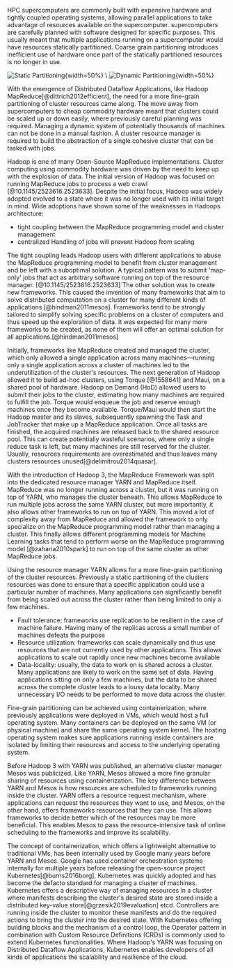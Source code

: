 HPC supercomputers are commonly built with expensive hardware and tightly coupled operating systems, allowing parallel applications to take advantage of resources available on the supercomputer. supercomputers are carefully planned with software designed for specific purposes. This usually meant that multiple applications running on a supercomputer would have resources statically partitioned. Coarse grain partitioning introduces inefficient use of hardware once part of the statically partitioned resources is no longer in use.

![Static Partitioning](graphics/static_partitioning.png){width=50%} \ ![Dynamic Partitioning](graphics/dynamic_partitioning.png){width=50%}

With the emergence of Distributed Dataflow Applications, like Hadoop MapReduce[@dittrich2012efficient], the need for a more fine-grain partitioning of cluster resources came along. The move away from supercomputers to cheap commodity hardware meant that clusters could be scaled up or down easily, where previously careful planning was required. Managing a dynamic system of potentially thousands of machines can not be done in a manual fashion. A cluster resource manager is required to build the abstraction of a single cohesive cluster that can be tasked with jobs.

Hadoop is one of many Open-Source MapReduce implementations. Cluster computing using commodity hardware was driven by the need to keep up with the explosion of data.
The initial version of Hadoop was focused on running MapReduce jobs to process a web crawl [@10.1145/2523616.2523633]. Despite the initial focus, Hadoop was widely adopted evolved to a state where it was no longer used with its initial target in mind. Wide adoptions have shown some of the weaknesses in Hadoops architecture:
- tight coupling between the MapReduce programming model and cluster management
- centralized Handling of jobs will prevent Hadoop from scaling



The tight coupling leads Hadoop users with different applications to abuse the MapReduce programming model to benefit from cluster management and be left with a suboptimal solution. A typical pattern was to submit 'map-only' jobs that act as arbitrary software running on top of the resource manager. [@10.1145/2523616.2523633]
The other solution was to create new frameworks. This caused the invention of many frameworks that aim to solve distributed computation on a cluster for many different kinds of applications [@hindman2011mesos].
Frameworks tend to be strongly tailored to simplify solving specific problems on a cluster of computers and thus speed up the exploration of data. It was expected for many more frameworks to be created, as none of them will offer an optimal solution for all applications.[@hindman2011mesos]

Initially, frameworks like MapReduce created and managed the cluster, which only allowed a single application across many machines—running only a single application across a cluster of machines led to the underutilization of the cluster's resources. The next generation of Hadoop allowed it to build ad-hoc clusters, using Torque [@1558641] and Maui, on a shared pool of hardware. Hadoop on Demand (HoD) allowed users to submit their jobs to the cluster, estimating how many machines are required to fulfill the job. Torque would enqueue the job and reserve enough machines once they become available. Torque/Maui would then start the Hadoop master and its slaves, subsequently spawning the Task and JobTracker that make up a MapReduce application. Once all tasks are finished, the acquired machines are released back to the shared resource pool.
This can create potentially wasteful scenarios, where only a single reduce task is left, but many machines are still reserved for the cluster. Usually, resources requirements are overestimated and thus leaves many clusters resources unused[@delimitrou2014quasar].

With the introduction of Hadoop 3, the MapReduce Framework was split into the dedicated resource manager YARN and MapReduce itself. MapReduce was no longer running across a cluster, but it was running on top of YARN, who manages the cluster beneath. This allows MapReduce to run multiple jobs across the same YARN cluster, but more importantly, it also allows other frameworks to run on top of YARN. This moved a lot of complexity away from MapReduce and allowed the framework to only specialize on the MapReduce programming model rather than managing a cluster. This finally allows different programming models for Machine Learning tasks that tend to perform worse on the MapReduce programming model [@zaharia2010spark] to run on top of the same cluster as other MapReduce jobs.

Using the resource manager YARN allows for a more fine-grain partitioning of the cluster resources. Previously a static partitioning of the clusters resources was done to ensure that a specific application could use a particular number of machines. Many applications can significantly benefit from being scaled out across the cluster rather than being limited to only a few machines.
 - Fault tolerance: frameworks use replication to be resilient in the case of machine failure. Having many of the replicas across a small number of machines defeats the purpose
 - Resource utilization: frameworks can scale dynamically and thus use resources that are not currently used by other applications. This allows applications to scale out rapidly once new machines become available
 - Data-locality: usually, the data to work on is shared across a cluster. Many applications are likely to work on the same set of data. Having applications sitting on only a few machines, but the data to be shared across the complete cluster leads to a lousy data locality. Many unnecessary I/O needs to be performed to move data across the cluster.

Fine-grain partitioning can be achieved using containerization, where previously applications were deployed in VMs, which would host a full operating system. Many containers can be deployed on the same VM (or physical machine) and share the same operating system kernel. The hosting operating system makes sure applications running inside containers are isolated by limiting their resources and access to the underlying operating system.

Before Hadoop 3 with YARN was published, an alternative cluster manager Mesos was publicized. Like YARN, Mesos allowed a more fine granular sharing of resources using containerization.
The key difference between YARN and Mesos is how resources are scheduled to frameworks running inside the cluster. YARN offers a resource request mechanism, where applications can request the resources they want to use, and Mesos, on the other hand, offers frameworks resources that they can use. This allows frameworks to decide better which of the resources may be more beneficial. This enables Mesos to pass the resource-intensive task of online scheduling to the frameworks and improve its scalability.

The concept of containerization, which offers a lightweight alternative to traditional VMs, has been internally used by Google many years before YARN and Mesos. Google has used container orchestration systems internally for multiple years before releasing the open-source project Kubernetes[@burns2016borg]. Kubernetes was quickly adopted and has become the defacto standard for managing a cluster of machines. Kubernetes offers a descriptive way of managing resources in a cluster where manifests describing the cluster's desired state are stored inside a distributed key-value store[@grzesik2019evaluation] etcd. Controllers are running inside the cluster to monitor these manifests and do the required actions to bring the cluster into the desired state. With Kubernetes offering building blocks and the mechanism of a control loop, the Operator pattern in combination with Custom Resource Definitions (CRDs) is commonly used to extend Kubernetes functionalities. Where Hadoop's YARN was focusing on Distributed Dataflow Applications, Kubernetes enables developers of all kinds of applications the scalability and resilience of the cloud.

